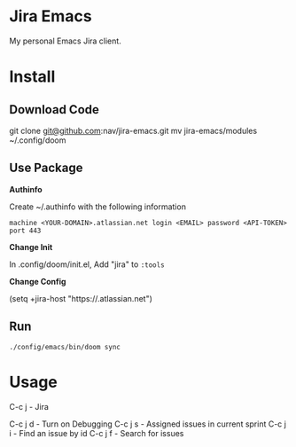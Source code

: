 # Jira Emacs
My personal Emacs Jira client. 

# Install

## Download Code

git clone git@github.com:nav/jira-emacs.git
mv jira-emacs/modules ~/.config/doom

## Use Package

**Authinfo**

Create ~/.authinfo with the following information

`machine <YOUR-DOMAIN>.atlassian.net login <EMAIL> password <API-TOKEN> port 443`

**Change Init**

In .config/doom/init.el, Add "jira" to `:tools`

**Change Config**

(setq +jira-host "https://<your-subdomain>.atlassian.net")


## Run

`./config/emacs/bin/doom sync`



# Usage

C-c j - Jira

C-c j d - Turn on Debugging
C-c j s - Assigned issues in current sprint
C-c j i - Find an issue by id
C-c j f - Search for issues
